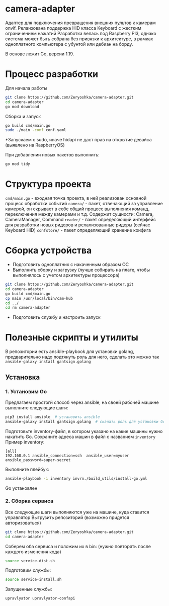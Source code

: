 # camera-adapter

Адаптер для подключения превращения внешних пультов к камерам onvif. Релаизована поддержка HID класса Keyboard c жестким ограничением нажатий 
Разработка велась под Raspberry PI3, однако система может быть собрана без привязки к архитектуре, в рамках одноплатного компьютера с убунтой или дебиан на борду.

В основе лежит Go, версии 1.19.

# Процесс разработки

Для начала работы
```bash
git clone https://github.com/Zeryoshka/camera-adapter.git
cd camera-adapter
go mod download
```

Сборка и запуск
```bash
go build cmd/main.go
sudo ./main -conf conf.yaml
```
*Запускаем с sudo, иначе hidapi не даст прав на открытие девайса (выявлено на RaspberryOS)

При добавлении новых пакетов выполнить: 
```bash
go mod tidy
```

# Структура проекта

`cmd/main.go` - входная точка проекта, в ней реализован основной процесс обработки событий
`camera/` - пакет, отвечающий за управление камерой, он скрывает в себе общий процесс выполнения команд, переключения между камерами и т.д. Содержит сущности: Camera, CameraManager, Command
`reader/` - пакет определяющий интерфейс для разработки новых ридеров и релализованные ридеры (сейчас Keyboard HID)
`confstore/` - пакет определяющий хранение конфига

# Сборка устройства
* Подготовить одноплатник с накаченным образом ОС
* Выполнить сборку и загрузку (лучше собирать на плате, чтобы выполнялось с учетом архитектуры процессора)
```bash
git clone https://github.com/Zeryoshka/camera-adapter.git
cd camera-adapter
go build cmd/main.go
cp main /usr/local/bin/cam-hub
cd ../
cd rm camera-adapter
``` 
* Подготовить службу и настроить запуск

# Полезные скрипты и утилиты
В репозитории есть ansible-playbook для установки golang, предварительно надо подтянуть роль для него, сделать это можно так
`ansible-galaxy install gantsign.golang`


## Установка

### 1. Установим Go
Предлагаем простогй способ через ansible, на своей рабочей машине выполните следующие шаги:
```bash
pip3 install ansible  # установить ansible
ansible-galaxy install gantsign.golang  # скачать роль для установки Go
```
Подготовьте inventory-файл, в котором указано на какие машины нужно накатить Go. Сохраните адреса машин в файл с названием `inventory`
Пример inventory:
```
[all]
192.168.0.1 ansible_connection=ssh  ansible_user=myuser ansible_password=super-secret
```
Выполните плейбук:
```bash
ansible-playbook -i inventory invrn./build_utils/install-go.yml
```

Go установлен

### 2. Сборка сервиса
Все следующие шаги выполняются уже на машине, куда ставится управлятор
Выгрузить репозиторий (возможно придется авторизоваться)
```bash
git clone https://github.com/Zeryoshka/camera-adapter.git
cd camera-adapter
```

Соберем оба сервиса и положим их в bin: (нужно повторять после каждого изменения кода)
```bash
source service-dist.sh
```

Подготовим службы:
```bash
source service-install.sh
```

Запущенные службы:
```
upravlyator upravlyator-confapi
```